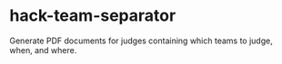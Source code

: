 # hack-team-separator
Generate PDF documents for judges containing which teams to judge, when, and where.
